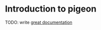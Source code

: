 # Introduction to pigeon

TODO: write [great documentation](http://jacobian.org/writing/great-documentation/what-to-write/)

